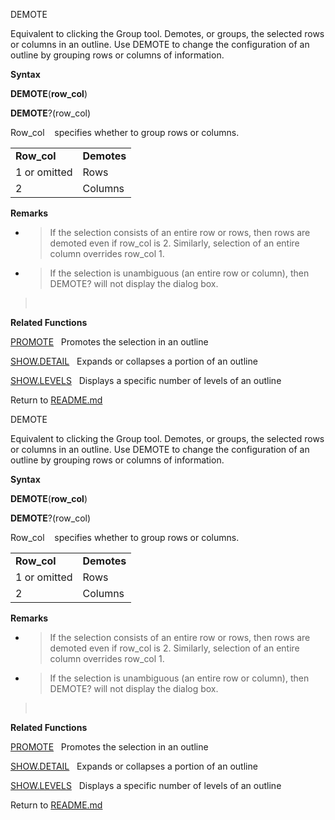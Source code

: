 DEMOTE

Equivalent to clicking the Group tool. Demotes, or groups, the selected
rows or columns in an outline. Use DEMOTE to change the configuration of
an outline by grouping rows or columns of information.

**Syntax**

**DEMOTE**(**row\_col**)

**DEMOTE**?(row\_col)

Row\_col    specifies whether to group rows or columns.

|              |             |
| ------------ | ----------- |
| **Row\_col** | **Demotes** |
| 1 or omitted | Rows        |
| 2            | Columns     |

**Remarks**

  - > If the selection consists of an entire row or rows, then rows are
    > demoted even if row\_col is 2. Similarly, selection of an entire
    > column overrides row\_col 1.

  - > If the selection is unambiguous (an entire row or column), then
    > DEMOTE? will not display the dialog box.

>  

**Related Functions**

[PROMOTE](PROMOTE.md)   Promotes the selection in an outline

[SHOW.DETAIL](SHOW.DETAIL.md)   Expands or collapses a portion of an outline

[SHOW.LEVELS](SHOW.LEVELS.md)   Displays a specific number of levels of an outline



Return to [README.md](README.md)

DEMOTE

Equivalent to clicking the Group tool. Demotes, or groups, the selected
rows or columns in an outline. Use DEMOTE to change the configuration of
an outline by grouping rows or columns of information.

**Syntax**

**DEMOTE**(**row\_col**)

**DEMOTE**?(row\_col)

Row\_col    specifies whether to group rows or columns.

|              |             |
| ------------ | ----------- |
| **Row\_col** | **Demotes** |
| 1 or omitted | Rows        |
| 2            | Columns     |

**Remarks**

  - > If the selection consists of an entire row or rows, then rows are
    > demoted even if row\_col is 2. Similarly, selection of an entire
    > column overrides row\_col 1.

  - > If the selection is unambiguous (an entire row or column), then
    > DEMOTE? will not display the dialog box.

>  

**Related Functions**

[PROMOTE](PROMOTE.md)   Promotes the selection in an outline

[SHOW.DETAIL](SHOW.DETAIL.md)   Expands or collapses a portion of an outline

[SHOW.LEVELS](SHOW.LEVELS.md)   Displays a specific number of levels of an outline



Return to [README.md](README.md)

